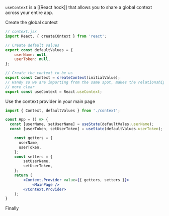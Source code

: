 `useContext` is a [[React hook]] that allows you to share a global context across your entire app.

Create the global context
```jsx
// context.jsx
import React, { createCOntext } from 'react';

// Create default values
export const defaultValues = {
	userName: null,
	userToken: null,
};

// Create the context to be us
export const Context = createContext(initialValue);
// Handy so we are importing from the same spot, makes the relationship 
// more clear
export const useContext = React.useContext; 
```

Use the context provider in your main page
```jsx
import { Context, defaultValues } from './context';

const App = () => {
  const [userName, setUserName] = useState(defaultVales.userName);
  const [userToken, setUserToken] = useState(defaultValues.userToken);

	const getters = {
	  userName,
	  userToken,
	};
	const setters = {
		setUserName,
		setUserToken,
	};
	return (
		<Context.Provider value={{ getters, setters }}>
			<MainPage />
		</Context.Provider>
	);
}
```

Finally